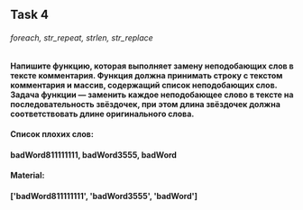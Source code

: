 ## Task 4
###### foreach, str_repeat, strlen, str_replace
#### Напишите функцию, которая выполняет замену неподобающих слов в тексте комментария. Функция должна принимать строку с текстом комментария и массив, содержащий список неподобающих слов. Задача функции — заменить каждое неподобающее слово в тексте на последовательность звёздочек, при этом длина звёздочек должна соответствовать длине оригинального слова.

#### Список плохих слов:
#### badWord811111111, badWord3555, badWord
#### Material:
#### ['badWord811111111', 'badWord3555', 'badWord']